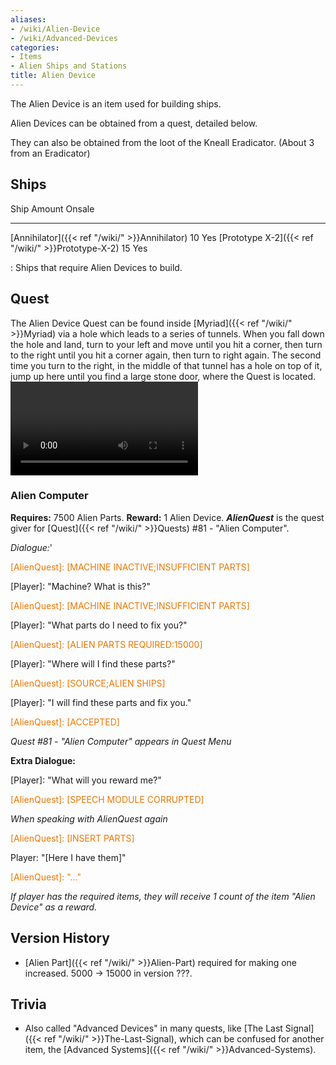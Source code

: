 ```yaml
---
aliases:
- /wiki/Alien-Device
- /wiki/Advanced-Devices
categories:
- Items
- Alien Ships and Stations
title: Alien Device
---
```


The Alien Device is an item used for building ships.

Alien Devices can be obtained from a quest, detailed below.

They can also be obtained from the loot of the Kneall Eradicator. (About 3 from an Eradicator)

## Ships

Ship Amount Onsale

---

[Annihilator]({{< ref "/wiki/" >}}Annihilator) 10 Yes [Prototype X-2]({{< ref "/wiki/" >}}Prototype-X-2) 15 Yes

: Ships that require Alien Devices to build.

## Quest

The Alien Device Quest can be found inside [Myriad]({{< ref "/wiki/" >}}Myriad) via a hole which leads to a series of tunnels. When you fall down the hole and land, turn to your left and move until you hit a corner, then turn to the right until you hit a corner again, then turn to right again. The second time you turn to the right, in the middle of that tunnel has a hole on top of it, jump up here until you find a large stone door, where the Quest is located. ![centre|Video guide on the
location of the Alien Device
Quest.](AlienDeviceGuide.mp4 "centre|Video guide on the location of the Alien Device Quest.")

### Alien Computer 

**Requires:** 7500 Alien Parts. **Reward:** 1 Alien Device.  **_AlienQuest_** is the quest giver for [Quest]({{< ref "/wiki/" >}}Quests) #81 - "Alien Computer".

_Dialogue:_'

<span style="color:#ee7600">[AlienQuest]: [MACHINE INACTIVE;INSUFFICIENT PARTS]</span>

[Player]: "Machine? What is this?"

<span style="color:#ee7600">[AlienQuest]: [MACHINE INACTIVE;INSUFFICIENT PARTS]</span>

[Player]: "What parts do I need to fix you?"

<span style="color:#ee7600">[AlienQuest]: [ALIEN PARTS REQUIRED:15000]</span>

[Player]: "Where will I find these parts?"

<span style="color:#ee7600">[AlienQuest]: [SOURCE;ALIEN SHIPS]</span>

[Player]: "I will find these parts and fix you."

<span style="color:#ee7600">[AlienQuest]: [ACCEPTED]</span>

_Quest #81 - "Alien Computer" appears in Quest Menu_

**Extra Dialogue:**

[Player]: "What will you reward me?"

<span style="color:#ee7600">[AlienQuest]: [SPEECH MODULE CORRUPTED]</span>

_When speaking with AlienQuest again_

<span style="color:#ee7600">[AlienQuest]: [INSERT PARTS]</span>

Player: "[Here I have them]"

<span style="color:#ee7600">[AlienQuest]: "..."</span>

_If player has the required items, they will receive 1 count of the item "Alien Device" as a reward._

## Version History 

- [Alien Part]({{< ref "/wiki/" >}}Alien-Part) required for making one increased. 5000 -> 15000 in version ???.

## Trivia

- Also called "Advanced Devices" in many quests, like [The Last Signal]({{< ref "/wiki/" >}}The-Last-Signal), which can be confused for another item, the [Advanced Systems]({{< ref "/wiki/" >}}Advanced-Systems).